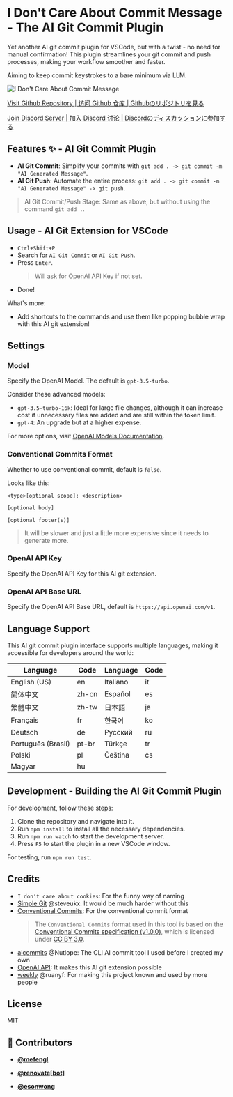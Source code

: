 <!-- DO NOT REMOVE - contributor_list:data:start:["mefengl", "renovate[bot]", "esonwong"]:end -->
# I Don't Care About Commit Message - The AI Git Commit Plugin

Yet another AI git commit plugin for VSCode, but with a twist - no need for manual confirmation! This plugin streamlines your git commit and push processes, making your workflow smoother and faster.

Aiming to keep commit keystrokes to a bare minimum via LLM.

![I Don't Care About Commit Message](https://raw.githubusercontent.com/mefengl/vscode-i-dont-care-about-commit-message/main/res/vscode-i-dont-care-about-commit-message.gif "Demonstration of AI Git Commit Plugin")

[Visit Github Repository | 访问 Github 仓库 | Githubのリポジトリを見る](https://github.com/mefengl/vscode-i-dont-care-about-commit-message)

[Join Discord Server | 加入 Discord 讨论 | Discordのディスカッションに参加する](https://discord.gg/pwTKpnc2sF)

## Features ✨ - AI Git Commit Plugin

- **AI Git Commit**: Simplify your commits with `git add . -> git commit -m "AI Generated Message"`.
- **AI Git Push**: Automate the entire process: `git add . -> git commit -m "AI Generated Message" -> git push`.

> AI Git Commit/Push Stage: Same as above, but without using the command `git add .`.

## Usage - AI Git Extension for VSCode

- `Ctrl+Shift+P`
- Search for `AI Git Commit` or `AI Git Push`.
- Press `Enter`.
  > Will ask for OpenAI API Key if not set.
- Done!

What's more:

- Add shortcuts to the commands and use them like popping bubble wrap with this AI git extension!

## Settings

### Model

Specify the OpenAI Model. The default is `gpt-3.5-turbo`.

Consider these advanced models:

- `gpt-3.5-turbo-16k`: Ideal for large file changes, although it can increase cost if unnecessary files are added and are still within the token limit.
- `gpt-4`: An upgrade but at a higher expense.

For more options, visit [OpenAI Models Documentation](https://platform.openai.com/docs/models).

### Conventional Commits Format

Whether to use conventional commit, default is `false`.

Looks like this:

```plaintext
<type>[optional scope]: <description>

[optional body]

[optional footer(s)]
```

> It will be slower and just a little more expensive since it needs to generate more.

### OpenAI API Key

Specify the OpenAI API Key for this AI git extension.

### OpenAI API Base URL

Specify the OpenAI API Base URL, default is `https://api.openai.com/v1`.

## Language Support

This AI git commit plugin interface supports multiple languages, making it accessible for developers around the world:

| Language            | Code   | Language            | Code   |
| ------------------- | ------ | ------------------- | ------ |
| English (US)        | en     | Italiano            | it     |
| 简体中文             | zh-cn  | Español             | es     |
| 繁體中文             | zh-tw  | 日本語               | ja     |
| Français            | fr     | 한국어               | ko     |
| Deutsch             | de     | Русский             | ru     |
| Português (Brasil)  | pt-br  | Türkçe              | tr     |
| Polski              | pl     | Čeština             | cs     |
| Magyar              | hu     |                     |        |

## Development - Building the AI Git Commit Plugin

For development, follow these steps:

1. Clone the repository and navigate into it.
2. Run `npm install` to install all the necessary dependencies.
3. Run `npm run watch` to start the development server.
4. Press `F5` to start the plugin in a new VSCode window.

For testing, run `npm run test`.

## Credits

- `I don't care about cookies`: For the funny way of naming
- [Simple Git](https://github.com/steveukx/git-js) @steveukx: It would be much harder without this
- [Conventional Commits](https://www.conventionalcommits.org/en/v1.0.0/): For the conventional commit format
  > The `Conventional Commits` format used in this tool is based on the [Conventional Commits specification (v1.0.0)](https://www.conventionalcommits.org/en/v1.0.0/), which is licensed under [CC BY 3.0](https://creativecommons.org/licenses/by/3.0/).
- [aicommits](https://github.com/Nutlope/aicommits) @Nutlope: The CLI AI commit tool I used before I created my own
- [OpenAI API](https://platform.openai.com/docs/api-reference/chat): It makes this AI git extension possible
- [weekly](https://github.com/ruanyf/weekly) @ruanyf: For making this project known and used by more people

## License

MIT

<!-- prettier-ignore-start -->
<!-- DO NOT REMOVE - contributor_list:start -->
## 👥 Contributors


- **[@mefengl](https://github.com/mefengl)**

- **[@renovate[bot]](https://github.com/apps/renovate)**

- **[@esonwong](https://github.com/esonwong)**

<!-- DO NOT REMOVE - contributor_list:end -->
<!-- prettier-ignore-end -->